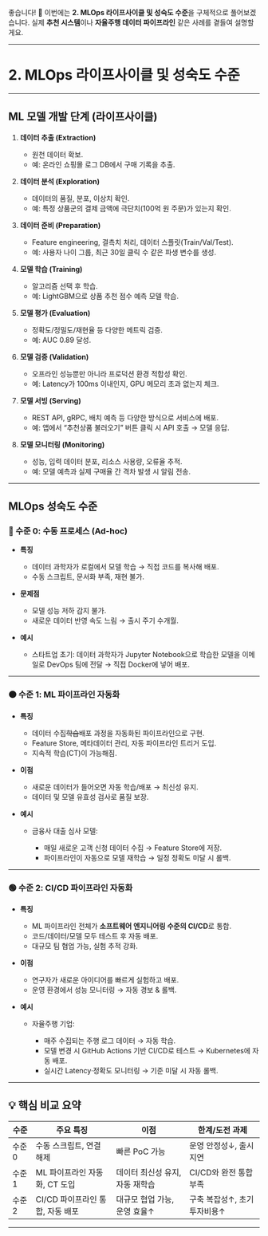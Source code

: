 좋습니다! 🙌 이번에는 **2. MLOps 라이프사이클 및 성숙도 수준**을 구체적으로 풀어보겠습니다.
실제 **추천 시스템**이나 **자율주행 데이터 파이프라인** 같은 사례를 곁들여 설명할게요.

---

# 2. MLOps 라이프사이클 및 성숙도 수준

---

## ML 모델 개발 단계 (라이프사이클)

1. **데이터 추출 (Extraction)**

   * 원천 데이터 확보.
   * 예: 온라인 쇼핑몰 로그 DB에서 구매 기록을 추출.

2. **데이터 분석 (Exploration)**

   * 데이터의 품질, 분포, 이상치 확인.
   * 예: 특정 상품군의 결제 금액에 극단치(100억 원 주문)가 있는지 확인.

3. **데이터 준비 (Preparation)**

   * Feature engineering, 결측치 처리, 데이터 스플릿(Train/Val/Test).
   * 예: 사용자 나이 그룹, 최근 30일 클릭 수 같은 파생 변수를 생성.

4. **모델 학습 (Training)**

   * 알고리즘 선택 후 학습.
   * 예: LightGBM으로 상품 추천 점수 예측 모델 학습.

5. **모델 평가 (Evaluation)**

   * 정확도/정밀도/재현율 등 다양한 메트릭 검증.
   * 예: AUC 0.89 달성.

6. **모델 검증 (Validation)**

   * 오프라인 성능뿐만 아니라 프로덕션 환경 적합성 확인.
   * 예: Latency가 100ms 이내인지, GPU 메모리 초과 없는지 체크.

7. **모델 서빙 (Serving)**

   * REST API, gRPC, 배치 예측 등 다양한 방식으로 서비스에 배포.
   * 예: 앱에서 “추천상품 불러오기” 버튼 클릭 시 API 호출 → 모델 응답.

8. **모델 모니터링 (Monitoring)**

   * 성능, 입력 데이터 분포, 리소스 사용량, 오류율 추적.
   * 예: 모델 예측과 실제 구매율 간 격차 발생 시 알림 전송.

---

## MLOps 성숙도 수준

### 🔴 수준 0: 수동 프로세스 (Ad-hoc)

* **특징**

  * 데이터 과학자가 로컬에서 모델 학습 → 직접 코드를 복사해 배포.
  * 수동 스크립트, 문서화 부족, 재현 불가.
* **문제점**

  * 모델 성능 저하 감지 불가.
  * 새로운 데이터 반영 속도 느림 → 출시 주기 수개월.
* **예시**

  * 스타트업 초기: 데이터 과학자가 Jupyter Notebook으로 학습한 모델을 이메일로 DevOps 팀에 전달 → 직접 Docker에 넣어 배포.

---

### 🟠 수준 1: ML 파이프라인 자동화

* **특징**

  * 데이터 수집~~학습~~배포 과정을 자동화된 파이프라인으로 구현.
  * Feature Store, 메타데이터 관리, 자동 파이프라인 트리거 도입.
  * 지속적 학습(CT)이 가능해짐.
* **이점**

  * 새로운 데이터가 들어오면 자동 학습/배포 → 최신성 유지.
  * 데이터 및 모델 유효성 검사로 품질 보장.
* **예시**

  * 금융사 대출 심사 모델:

    * 매일 새로운 고객 신청 데이터 수집 → Feature Store에 저장.
    * 파이프라인이 자동으로 모델 재학습 → 일정 정확도 미달 시 롤백.

---

### 🟢 수준 2: CI/CD 파이프라인 자동화

* **특징**

  * ML 파이프라인 전체가 **소프트웨어 엔지니어링 수준의 CI/CD**로 통합.
  * 코드/데이터/모델 모두 테스트 후 자동 배포.
  * 대규모 팀 협업 가능, 실험 추적 강화.
* **이점**

  * 연구자가 새로운 아이디어를 빠르게 실험하고 배포.
  * 운영 환경에서 성능 모니터링 → 자동 경보 & 롤백.
* **예시**

  * 자율주행 기업:

    * 매주 수집되는 주행 로그 데이터 → 자동 학습.
    * 모델 변경 시 GitHub Actions 기반 CI/CD로 테스트 → Kubernetes에 자동 배포.
    * 실시간 Latency·정확도 모니터링 → 기준 미달 시 자동 롤백.

---

## 💡 핵심 비교 요약

| 수준   | 주요 특징                 | 이점                 | 한계/도전 과제          |
| ---- | --------------------- | ------------------ | ----------------- |
| 수준 0 | 수동 스크립트, 연결 해제        | 빠른 PoC 가능          | 운영 안정성↓, 출시 지연    |
| 수준 1 | ML 파이프라인 자동화, CT 도입   | 데이터 최신성 유지, 자동 재학습 | CI/CD와 완전 통합 부족   |
| 수준 2 | CI/CD 파이프라인 통합, 자동 배포 | 대규모 협업 가능, 운영 효율↑  | 구축 복잡성↑, 초기 투자비용↑ |

---
